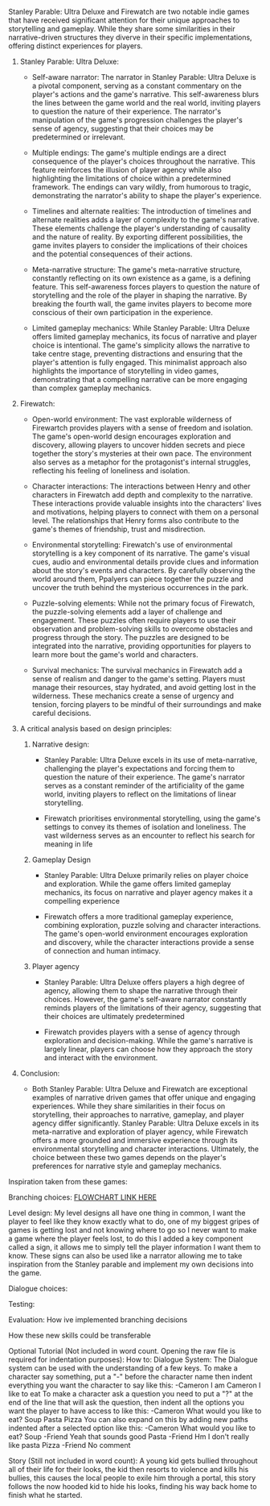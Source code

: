 Stanley Parable: Ultra Deluxe and Firewatch are two notable indie games that have received significant attention for their unique approaches to storytelling and gameplay.
While they share some similarities in their narrative-driven structures they diverve in their specific implementations, offering distinct experiences for players.

1. Stanley Parable: Ultra Deluxe:
	* Self-aware narrator: The narrator in Stanley Parable: Ultra Deluxe is a pivotal component, serving as a constant commentary on the player's actions and the game's narrative. This self-awareness blurs the lines between the game world and the real world, inviting players to question the nature of their experience. The narrator's manipulation of the game's progression challenges the player's sense of agency, suggesting that their choices may be predetermined or irrelevant.
	  
	* Multiple endings: The game's multiple endings are a direct consequence of the player's choices throughout the narrative. This feature reinforces the illusion of player agency while also highlighting the limitations of choice within a predetermined framework. The endings can vary wildly, from humorous to tragic, demonstrating the narrator's ability to shape the player's experience.
	  
	* Timelines and alternate realities: The introduction of timelines and alternate realities adds a layer of complexity to the game's narrative. These elements challenge the player's understanding of causality and the nature of reality. By exporting different possibilities, the game invites players to consider the implications of their choices and the potential consequences of their actions.
	  
	* Meta-narrative structure: The game's meta-narrative structure, constantly reflecting on its own existence as a game, is a defining feature. This self-awareness forces players to question the nature of storytelling and the role of the player in shaping the narrative. By breaking the fourth wall, the game invites players to become more conscious of their own participation in the experience.
	  
	* Limited gameplay mechanics: While Stanley Parable: Ultra Deluxe offers limited gameplay mechanics, its focus of narrative and player choice is intentional. The game's simplicity allows the narrative to take centre stage, preventing distractions and ensuring that the player's attention is fully engaged. This minimalist approach also highlights the importance of storytelling in video games, demonstrating that a compelling narrative can be more engaging than complex gameplay mechanics.
	  
2. Firewatch:
   * Open-world environment: The vast explorable wilderness of Firewartch provides players with a sense of freedom and isolation. The game's open-world design encourages exploration and discovery, allowing players to uncover hidden secrets and piece together the story's mysteries at their own pace. The environment also serves as a metaphor for the protagonist's internal struggles, reflecting his feeling of loneliness and isolation.
	 
   * Character interactions: The interactions between Henry and other characters in Firewatch add depth and complexity to the narrative. These interactions provide valuable insights into the characters' lives and motivations, helping players to connect with them on a personal level. The relationships that Henry forms also contribute to the game's themes of friendship, trust and misdirection.
	 
   * Environmental storytelling: Firewatch's use of environmental storytelling is a key component of its narrative. The game's visual cues, audio and environmental details provide clues and information about the story's events and characters. By carefully observing the world around them, Ppalyers can piece together the puzzle and uncover the truth behind the mysterious occurrences in the park.
	 
   * Puzzle-solving elements: While not the primary focus of Firewatch, the puzzle-solving elements add a layer of challenge and engagement. These puzzles often require players to use their observation and problem-solving skills to overcome obstacles and progress through the story. The puzzles are designed to be integrated into the narrative, providing opportunities for players to learn more bout the game's world and characters.
	 
   * Survival mechanics: The survival mechanics in Firewatch add a sense of realism and danger to the game's setting. Players must manage their resources, stay hydrated, and avoid getting lost in the wilderness. These mechanics create a sense of urgency and tension, forcing players to be mindful of their surroundings and make careful decisions.

3. A critical analysis based on design principles:
	1. Narrative design:
		* Stanley Parable: Ultra Deluxe excels in its use of meta-narrative, challenging the player's expectations and forcing them to question the nature of their experience. The game's narrator serves as a constant reminder of the artificiality of the game world, inviting players to reflect on the limitations of linear storytelling.
		  
		* Firewatch prioritises environmental storytelling, using the game's settings to convey its themes of isolation and loneliness. The vast wilderness serves as an encounter to reflect his search for meaning in life
	2. Gameplay Design
		* Stanley Parable: Ultra Deluxe primarily relies on player choice and exploration. While the game offers limited gameplay mechanics, its focus on narrative and player agency makes it a compelling experience
		  
		* Firewatch offers a more traditional gameplay experience, combining exploration, puzzle solving and character interactions. The game's open-world environment encourages exploration and discovery, while the character interactions provide a sense of connection and human intimacy.
	3. Player agency
		* Stanley Parable: Ultra Deluxe offers players a high degree of agency, allowing them to shape the narrative through their choices. However, the game's self-aware narrator constantly reminds players of the limitations of their agency, suggesting that their choices are ultimately predetermined
		  
		* Firewatch provides players with a sense of agency through exploration and decision-making. While the game's narrative is largely linear, players can choose how they approach the story and interact with the environment.
	  
4. Conclusion:
	* Both Stanley Parable: Ultra Deluxe and Firewatch are exceptional examples of narrative driven games that offer unique and engaging experiences. While they share similarities in their focus on storytelling, their approaches to narrative, gameplay, and player agency differ significantly. Stanley Parable: Ultra Deluxe excels in its meta-narrative and exploration of player agency, while Firewatch offers a more grounded and immersive experience through its environmental storytelling and character interactions. Ultimately, the choice between these two games depends on the player's preferences for narrative style and gameplay mechanics.

Inspiration taken from these games:

Branching choices:
	[FLOWCHART LINK HERE](https://lucid.app/lucidspark/c35f48f0-8313-4861-acf3-5b7b827715ae/edit?viewport_loc=486%2C202%2C4178%2C2081%2C0_0&invitationId=inv_11229b88-6d83-43bf-9f81-a13633a8522a)
 
Level design:
	My level designs all have one thing in common, I want the player to feel like they know exactly
	what to do, one of my biggest gripes of games is getting lost and not knowing where to go so
	I never want to make a game where the player feels lost, to do this I added a key component
	called a sign, it allows me to simply tell the player information I want them to know. These
	signs can also be used like a narrator allowing me to take inspiration from the Stanley parable
	and implement my own decisions into the game.

Dialogue choices:
	
Testing:

Evaluation:
How ive implemented branching decisions

How these new skills could be transferable
	
	
Optional Tutorial (Not included in word count. Opening the raw file is required for indentation purposes):
How to:
  Dialogue System:
	The Dialogue system can be used with the understanding of a few keys.
	To make a character say something, put a "-" before the character name then 
	indent everything you want the character to say like this:
	-Cameron
	  	I am Cameron
	  	I like to eat
	To make a character ask a question you need to put a "?" at the end of the line that will ask the question,
	then indent all the options you want the player to have access to like this:
	-Cameron
		What would you like to eat?
		   Soup
		   Pasta
		   Pizza
	You can also expand on this by adding new paths indented after a selected option like this:
	-Cameron
	  	What would you like to eat?
		 Soup
		   -Friend
			 Yeah that sounds good
		 Pasta
		   -Friend
			 Hm I don't really like pasta
		 Pizza
		   -Friend
			 No comment

Story (Still not included in word count):
	A young kid gets bullied throughout all of their life for their looks, the kid then resorts to violence and kills his bullies, this causes the local people to exile him through a portal, this story follows the now hooded kid to hide his looks, finding his way back home to finish what he started.
